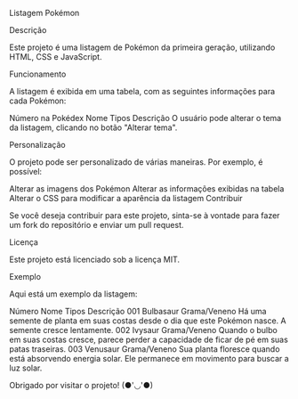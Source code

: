 Listagem Pokémon

Descrição

Este projeto é uma listagem de Pokémon da primeira geração, utilizando HTML, CSS e JavaScript.

Funcionamento

A listagem é exibida em uma tabela, com as seguintes informações para cada Pokémon:

Número na Pokédex
Nome
Tipos
Descrição
O usuário pode alterar o tema da listagem, clicando no botão "Alterar tema".

Personalização

O projeto pode ser personalizado de várias maneiras. Por exemplo, é possível:

Alterar as imagens dos Pokémon
Alterar as informações exibidas na tabela
Alterar o CSS para modificar a aparência da listagem
Contribuir

Se você deseja contribuir para este projeto, sinta-se à vontade para fazer um fork do repositório e enviar um pull request.

Licença

Este projeto está licenciado sob a licença MIT.



Exemplo

Aqui está um exemplo da listagem:

Número	Nome	Tipos	Descrição
001	Bulbasaur	Grama/Veneno	Há uma semente de planta em suas costas desde o dia que este Pokémon nasce. A semente cresce lentamente.
002	Ivysaur	Grama/Veneno	Quando o bulbo em suas costas cresce, parece perder a capacidade de ficar de pé em suas patas traseiras.
003	Venusaur	Grama/Veneno	Sua planta floresce quando está absorvendo energia solar. Ele permanece em movimento para buscar a luz solar.


Obrigado por visitar o projeto! (●'◡'●)
